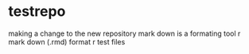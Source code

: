 # testrepo
making a change to the new repository
mark down is a formating tool
r mark down (.rmd) format r test files
